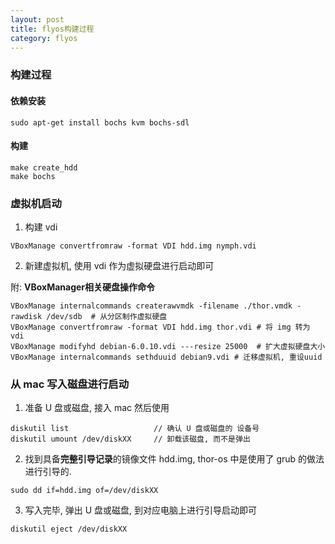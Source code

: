 ```yaml
---
layout: post
title: flyos构建过程
category: flyos
---
```


### 构建过程
#### 依赖安装
```
sudo apt-get install bochs kvm bochs-sdl
```


#### 构建
```
make create_hdd
make bochs
```

### 虚拟机启动
1. 构建 vdi
```
VBoxManage convertfromraw -format VDI hdd.img nymph.vdi 
```

2. 新建虚拟机, 使用 vdi 作为虚拟硬盘进行启动即可

附: **VBoxManager相关硬盘操作命令**
```
VBoxManage internalcommands createrawvmdk -filename ./thor.vmdk -rawdisk /dev/sdb  # 从分区制作虚拟硬盘
VBoxManage convertfromraw -format VDI hdd.img thor.vdi # 将 img 转为 vdi
VBoxManage modifyhd debian-6.0.10.vdi ---resize 25000  # 扩大虚拟硬盘大小
VBoxManage internalcommands sethduuid debian9.vdi # 迁移虚拟机, 重设uuid
```

### 从 mac 写入磁盘进行启动
1. 准备 U 盘或磁盘, 接入 mac 然后使用
```
diskutil list                   // 确认 U 盘或磁盘的 设备号
diskutil umount /dev/diskXX     // 卸载该磁盘, 而不是弹出
```
2. 找到具备**完整引导记录**的镜像文件 hdd.img, thor-os 中是使用了 grub 的做法进行引导的.
```
sudo dd if=hdd.img of=/dev/diskXX
```
3. 写入完毕, 弹出 U 盘或磁盘, 到对应电脑上进行引导启动即可
```
diskutil eject /dev/diskXX
```

